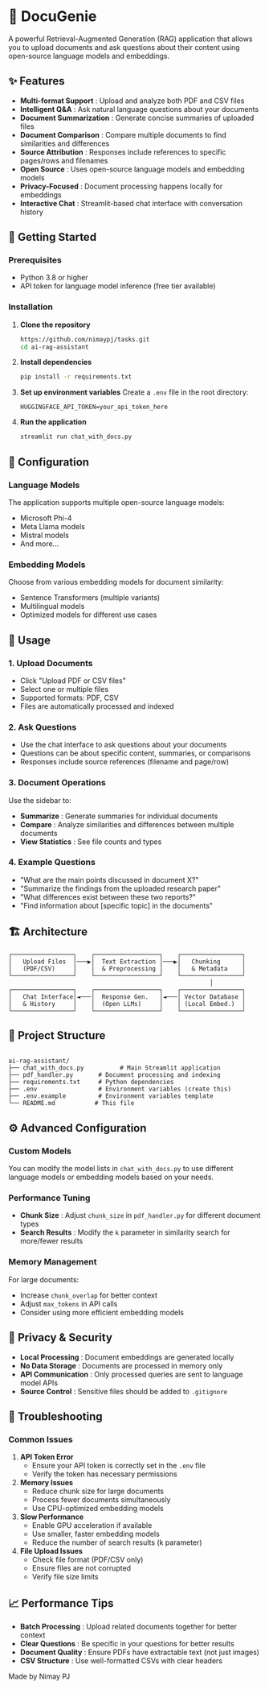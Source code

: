 # 🤖 DocuGenie

A powerful Retrieval-Augmented Generation (RAG) application that allows you to upload documents and ask questions about their content using open-source language models and embeddings.

## ✨ Features

* **Multi-format Support** : Upload and analyze both PDF and CSV files
* **Intelligent Q&A** : Ask natural language questions about your documents
* **Document Summarization** : Generate concise summaries of uploaded files
* **Document Comparison** : Compare multiple documents to find similarities and differences
* **Source Attribution** : Responses include references to specific pages/rows and filenames
* **Open Source** : Uses open-source language models and embedding models
* **Privacy-Focused** : Document processing happens locally for embeddings
* **Interactive Chat** : Streamlit-based chat interface with conversation history

## 🚀 Getting Started

### Prerequisites

* Python 3.8 or higher
* API token for language model inference (free tier available)

### Installation

1. **Clone the repository**
   ```bash
   https://github.com/nimaypj/tasks.git
   cd ai-rag-assistant
   ```
2. **Install dependencies**
   ```bash
   pip install -r requirements.txt
   ```
3. **Set up environment variables**
   Create a `.env` file in the root directory:
   ```env
   HUGGINGFACE_API_TOKEN=your_api_token_here
   ```
4. **Run the application**
   ```bash
   streamlit run chat_with_docs.py
   ```

##  🔧 Configuration
   
###  Language Models

The application supports multiple open-source language models:

* Microsoft Phi-4
* Meta Llama models
* Mistral models
* And more...

### Embedding Models

Choose from various embedding models for document similarity:

* Sentence Transformers (multiple variants)
* Multilingual models
* Optimized models for different use cases

## 📖 Usage

### 1. Upload Documents

* Click "Upload PDF or CSV files"
* Select one or multiple files
* Supported formats: PDF, CSV
* Files are automatically processed and indexed

### 2. Ask Questions

* Use the chat interface to ask questions about your documents
* Questions can be about specific content, summaries, or comparisons
* Responses include source references (filename and page/row)

### 3. Document Operations

Use the sidebar to:

* **Summarize** : Generate summaries for individual documents
* **Compare** : Analyze similarities and differences between multiple documents
* **View Statistics** : See file counts and types

### 4. Example Questions

* "What are the main points discussed in document X?"
* "Summarize the findings from the uploaded research paper"
* "What differences exist between these two reports?"
* "Find information about [specific topic] in the documents"

## 🏗️ Architecture

```
┌─────────────────┐    ┌──────────────────┐    ┌─────────────────┐
│   Upload Files  │───▶│  Text Extraction │───▶│   Chunking      │
│   (PDF/CSV)     │    │  & Preprocessing │    │   & Metadata    │
└─────────────────┘    └──────────────────┘    └─────────────────┘
                                                        │
┌─────────────────┐    ┌──────────────────┐    ┌─────────────────┐
│   Chat Interface│◄───│  Response Gen.   │◄───│ Vector Database │
│   & History     │    │  (Open LLMs)     │    │ (Local Embed.)  │
└─────────────────┘    └──────────────────┘    └─────────────────┘

```
## 📁 Project Structure
```

ai-rag-assistant/
├── chat_with_docs.py          # Main Streamlit application
├── pdf_handler.py       # Document processing and indexing
├── requirements.txt     # Python dependencies
├── .env                 # Environment variables (create this)
├── .env.example         # Environment variables template
└── README.md           # This file
```
## ⚙️ Advanced Configuration

### Custom Models

You can modify the model lists in `chat_with_docs.py` to use different language models or embedding models based on your needs.

 ### Performance Tuning

* **Chunk Size** : Adjust `chunk_size` in `pdf_handler.py` for different document types
* **Search Results** : Modify the `k` parameter in similarity search for more/fewer results

### Memory Management

For large documents:
* Increase `chunk_overlap` for better context
* Adjust `max_tokens` in API calls
* Consider using more efficient embedding models

## 🔐 Privacy & Security

* **Local Processing** : Document embeddings are generated locally
* **No Data Storage** : Documents are processed in memory only
* **API Communication** : Only processed queries are sent to language model APIs
* **Source Control** : Sensitive files should be added to `.gitignore`

## 🐛 Troubleshooting

### Common Issues

1. **API Token Error**
   * Ensure your API token is correctly set in the `.env` file
   * Verify the token has necessary permissions
2. **Memory Issues**
   * Reduce chunk size for large documents
   * Process fewer documents simultaneously
   * Use CPU-optimized embedding models
3. **Slow Performance**
   * Enable GPU acceleration if available
   * Use smaller, faster embedding models
   * Reduce the number of search results (k parameter)
4. **File Upload Issues**
   * Check file format (PDF/CSV only)
   * Ensure files are not corrupted
   * Verify file size limits

## 📈 Performance Tips

* **Batch Processing** : Upload related documents together for better context
* **Clear Questions** : Be specific in your questions for better results
* **Document Quality** : Ensure PDFs have extractable text (not just images)
* **CSV Structure** : Use well-formatted CSVs with clear headers



Made by Nimay PJ
